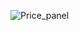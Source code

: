 ![Price_panel](file:///Users/akshat/Desktop/Screenshot%202024-09-18%20at%2012.38.53%E2%80%AFAM.png "WebPage")
